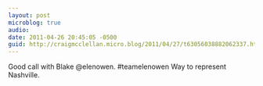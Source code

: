 ```yaml
---
layout: post
microblog: true
audio: 
date: 2011-04-26 20:45:05 -0500
guid: http://craigmcclellan.micro.blog/2011/04/27/t63056038882062337.html
---
```

Good call with Blake @elenowen. #teamelenowen Way to represent Nashville.

